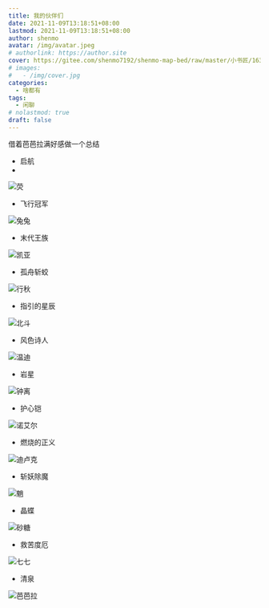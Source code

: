 ```yaml
---
title: 我的伙伴们
date: 2021-11-09T13:18:51+08:00
lastmod: 2021-11-09T13:18:51+08:00
author: shenmo
avatar: /img/avatar.jpeg
# authorlink: https://author.site
cover: https://gitee.com/shenmo7192/shenmo-map-bed/raw/master/小书匠/1636435228980.png
# images:
#   - /img/cover.jpg
categories:
  - 啥都有
tags:
  - 闲聊
# nolastmod: true
draft: false
---
```


借着芭芭拉满好感做一个总结

<!--more-->

 * 启航
 * 
![荧](https://gitee.com/shenmo7192/shenmo-map-bed/raw/master/小书匠/荧.png)


 * 飞行冠军

![兔兔](https://gitee.com/shenmo7192/shenmo-map-bed/raw/master/小书匠/兔兔.png)

* 末代王族

![凯亚](https://gitee.com/shenmo7192/shenmo-map-bed/raw/master/小书匠/凯亚.png)

* 孤舟斩蛟

![行秋](https://gitee.com/shenmo7192/shenmo-map-bed/raw/master/小书匠/行秋.png)

* 指引的星辰

![北斗](https://gitee.com/shenmo7192/shenmo-map-bed/raw/master/小书匠/北斗.png)

* 风色诗人

![温迪](https://gitee.com/shenmo7192/shenmo-map-bed/raw/master/小书匠/温迪.png)

* 岩星

![钟离](https://gitee.com/shenmo7192/shenmo-map-bed/raw/master/小书匠/钟离.png)

* 护心铠

![诺艾尔](https://gitee.com/shenmo7192/shenmo-map-bed/raw/master/小书匠/诺艾尔.png)

* 燃烧的正义

![迪卢克](https://gitee.com/shenmo7192/shenmo-map-bed/raw/master/小书匠/迪卢克.png)

* 斩妖除魔

![魈](https://gitee.com/shenmo7192/shenmo-map-bed/raw/master/小书匠/魈.png)

* 晶蝶

![砂糖](https://gitee.com/shenmo7192/shenmo-map-bed/raw/master/小书匠/砂糖.png)

* 救苦度厄

![七七](https://gitee.com/shenmo7192/shenmo-map-bed/raw/master/小书匠/七七.png)

* 清泉

![芭芭拉](https://gitee.com/shenmo7192/shenmo-map-bed/raw/master/小书匠/芭芭拉.png)